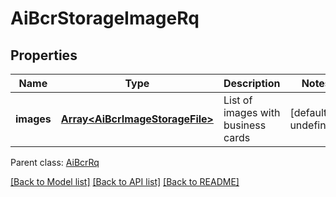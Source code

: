 
# AiBcrStorageImageRq

## Properties
Name | Type | Description | Notes
------------ | ------------- | ------------- | -------------
**images** | [**Array&lt;AiBcrImageStorageFile&gt;**](AiBcrImageStorageFile.md) | List of images with business cards              | [default to undefined]

 Parent class: [AiBcrRq](AiBcrRq.md)

[[Back to Model list]](README.md#documentation-for-models) [[Back to API list]](README.md#documentation-for-api-endpoints) [[Back to README]](README.md)

